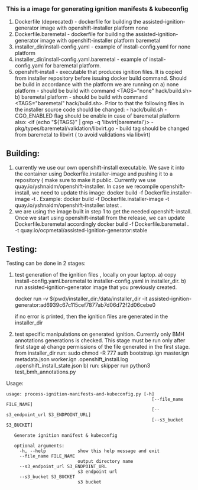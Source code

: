 ### This is a image for generating ignition manifests & kubeconfig

1) Dockerfile (deprecated) - dockerfile for building the assisted-ignition-generator image with openshift-installer platform none
2) Dockerfile.baremetal - dockerfile for building the assisted-ignition-generator image with openshift-installer platform baremetal
3) installer_dir/install-config.yaml - example of install-config.yaml for none platform
4) installer_dir/install-config.yaml.baremetal - example of install-config.yaml for baremetal platform. 
5) openshift-install - executable that produces ignition files. It is copied from installer repository before issuing docker build command. Should be build in accordance with the platform we are running on
    a) none platform       - should be build with command <TAGS="none" hack/build.sh>
    b) baremetal platform  - should be build with command <TAGS="baremetal" hack/build.sh>. Prior to that the following files in the installer source code should be changed:
                             - hack/build.sh                             - CGO_ENABLED flag should be enable in case of baremetal platform also: <if (echo "${TAGS}" | grep -q 'libvirt\|baremetal')>
                             - pkg/types/baremetal/validation/libvirt.go -  build tag should be changed from baremetal to libvirt ( to avoid validations via libvirt)

Building:
----------------
1) currently we use our own openshift-install executable. We save it into the container using Dockerfile.installer-image and pushing it to a repository ( make sure to make it public. Currently
   we use quay.io/yshnaidm/openshift-installer. In case we recompile openshift-install, we need to update this image:
   docker build -f Dockerfile.installer-image -t <repository> .
   Example: docker build -f Dockerfile.installer-image -t quay.io/yshnaidm/openshift-installer:latest .
2) we are using the image built in step 1 to get the needed openshift-install. Once we start using openshift-install from the release, we can update Dockerfile.baremetal accordingly
   docker build -f Dockerfile.baremetal . -t quay.io/ocpmetal/assisted-ignition-generator:stable


Testing:
---------------
Testing can be done in 2 stages:

1) test generation of the ignition files , locally on your laptop.
   a) copy install-config.yaml.baremetal to installer-config.yaml in installer_dir.
   b) run assisted-ignition-generator image that you previously created.

      docker run -v $(pwd)/installer_dir:/data/installer_dir  -it assisted-ignition-generator:ad6939c67c115cef7877ab7d06d72f2d06cebe0

      if no error is printed, then the ignition files are generated in the installer_dir

2) test specific manipulations on generated ignition. Currently only BMH annotations generations is checked. This stage must be run only after first stage
   a) change permissions of the file generated in the first stage. from installer_dir run:
      sudo chmod -R 777 auth bootstrap.ign master.ign metadata.json worker.ign .openshift_install.log .openshift_install_state.json
   b) run:
      skipper run python3 test_bmh_annotations.py




Usage: 
```
usage: process-ignition-manifests-and-kubeconfig.py [-h]
                                                       [--file_name FILE_NAME]
                                                       [--s3_endpoint_url S3_ENDPOINT_URL]
                                                       [--s3_bucket S3_BUCKET]
   
   Generate ignition manifest & kubeconfig
   
   optional arguments:
     -h, --help            show this help message and exit
     --file_name FILE_NAME
                           output directory name
     --s3_endpoint_url S3_ENDPOINT_URL
                           s3 endpoint url
     --s3_bucket S3_BUCKET
                           s3 bucket
```
